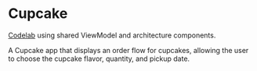 # Cupcake
[Codelab](https://developer.android.com/codelabs/basic-android-kotlin-training-shared-viewmodel#0) using shared ViewModel and architecture components.

A Cupcake app that displays an order flow for cupcakes, allowing the user to choose the cupcake flavor, quantity, and pickup date.
